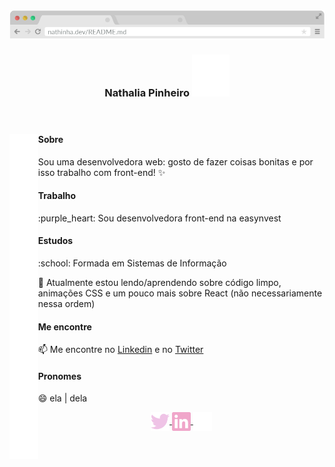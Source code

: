 <header>
  <img src="https://github.com/natth42/natth42/blob/master/assets/browser.png" alt="topo do navegador com barra de endereço escrito nathinha.dev/README.md">
  <h3 align="center">
    Nathalia Pinheiro 
    <img src="https://github.com/natth42/natth42/blob/master/assets/sparkles.svg" alt="três brilhinhos rosas piscando" />
  </h3>
</header>

<main>
  <img align="left" height="520px" alt="imagem em branco para adicionar espaço" src="https://github.com/natth42/natth42/blob/master/assets/emptySpace.png" />

  <section>
    <h4>Sobre</h4>
    <p> Sou uma desenvolvedora web: gosto de fazer coisas bonitas e por isso trabalho com front-end! ✨</p>
  </section>
  
  <section>
    <h4>Trabalho</h4>
    <p> :purple_heart: Sou desenvolvedora front-end na easynvest </p>
  </section>
  
  <section>
    <h4>Estudos</h4>
    <p> :school: Formada em Sistemas de Informação </p>
    <p> 📖 Atualmente estou lendo/aprendendo sobre código limpo, animações CSS e um pouco mais sobre React (não necessariamente nessa ordem)</p>
  </section>
  
  <section>
    <h4>Me encontre</h4>
    <p> 📫 Me encontre no <a href="https://www.linkedin.com/in/nathalia-pinheiro">Linkedin</a> e no <a href="https://twitter.com/nathi_pinheiro" title="@nathi_pinheiro">Twitter</a></p>
  </section>

  <section>
    <h4>Pronomes</h4>
    <p> 😄 ela | dela</p>
  </section>
 </main>

  <footer>
    <p align="center">
      <a href="https://twitter.com/@nathi_pinheiro" target="blank">
        <img align="center" src="https://github.com/natth42/natth42/blob/master/assets/twitter.svg" alt="@nathi_pinheiro" height="30" width="30" />
      </a>
      <a href="https://linkedin.com/in/https://www.linkedin.com/in/nathalia-pinheiro" target="blank">
        <img align="center" src="https://github.com/natth42/natth42/blob/master/assets/linkedin.svg" alt="nathalia-pinheiro" height="30" width="30" />
      </a>
      <img align="center" src="https://github.com/natth42/natth42/blob/master/assets/emptySpace.png" height="30" width="30" />
    </p>
  </footer>
